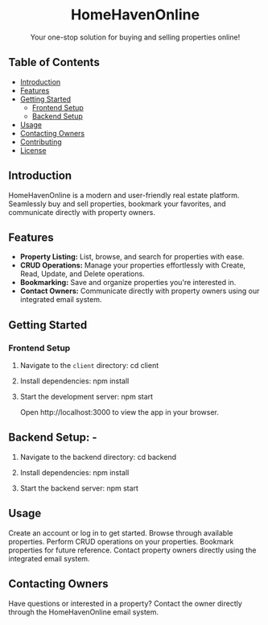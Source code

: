 <h1 align="center">HomeHavenOnline</h1>
<!-- 
<p align="center">
  <img src="your_logo.png" alt="HomeHavenOnline Logo" width="200">
</p> -->

<p align="center">Your one-stop solution for buying and selling properties online!</p>

## Table of Contents

- [Introduction](#introduction)
- [Features](#features)
- [Getting Started](#getting-started)
  - [Frontend Setup](#frontend-setup)
  - [Backend Setup](#backend-setup)
- [Usage](#usage)
- [Contacting Owners](#contacting-owners)
- [Contributing](#contributing)
- [License](#license)

## Introduction

HomeHavenOnline is a modern and user-friendly real estate platform. Seamlessly buy and sell properties, bookmark your favorites, and communicate directly with property owners.

## Features

- **Property Listing:** List, browse, and search for properties with ease.
- **CRUD Operations:** Manage your properties effortlessly with Create, Read, Update, and Delete operations.
- **Bookmarking:** Save and organize properties you're interested in.
- **Contact Owners:** Communicate directly with property owners using our integrated email system.

## Getting Started

### Frontend Setup

1. Navigate to the `client` directory:
   cd client

2. Install dependencies:
    npm install

3. Start the development server:
    npm start
    
    Open http://localhost:3000 to view the app in your browser.

## Backend Setup: -
1. Navigate to the backend directory:
    cd backend

2. Install dependencies:
    npm install

3. Start the backend server:
    npm start

## Usage
Create an account or log in to get started.
Browse through available properties.
Perform CRUD operations on your properties.
Bookmark properties for future reference.
Contact property owners directly using the integrated email system.

## Contacting Owners
Have questions or interested in a property? Contact the owner directly through the HomeHavenOnline email system.